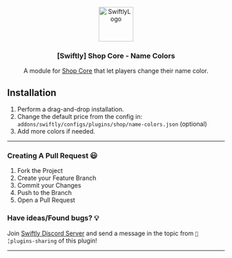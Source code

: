<p align="center">
  <a href="https://github.com/swiftly-solution/shop-modules">
    <img src="https://cdn.swiftlycs2.net/swiftly-logo.png" alt="SwiftlyLogo" width="80" height="80">
  </a>

  <h3 align="center">[Swiftly] Shop Core - Name Colors</h3>

  <p align="center">
    A module for <a href="https://github.com/swiftly-solution/shop-core"> Shop Core</a> that let players change their name color.
    <br/>
  </p>
</p>


## Installation

1. Perform a drag-and-drop installation.
2. Change the default price from the config in: `addons/swiftly/configs/plugins/shop/name-colors.json` (optional)
3. Add more colors if needed.

---

### Creating A Pull Request 😃

1. Fork the Project
2. Create your Feature Branch
3. Commit your Changes
4. Push to the Branch
5. Open a Pull Request

### Have ideas/Found bugs? 💡

Join [Swiftly Discord Server](https://swiftlycs2.net/discord) and send a message in the topic from `📕╎plugins-sharing` of this plugin!

---
